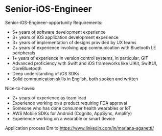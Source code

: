 # Senior-iOS-Engineer
Senior-iOS-Engineer-opportunity
Requirements:
- 5+ years of software development experience
- 3+ years of iOS application development experience
- 3+ years of implementation of designs provided by UX teams
- 2+ years of experience involving app communication with Bluetooth LE peripherals
- 1+ years of experience in version control systems, in particular, GIT
- Advanced proficiency with Swift and iOS frameworks like UIKit, SwiftUI, CoreBluetooth
- Deep understanding of iOS SDKs
- Solid communication skills in English, both spoken and written

Nice-to-haves:
- 2+ years of experience as team lead
- Experience working on a product requiring FDA approval
- Someone who has done consumer health wearables or IoT
- AWS Mobile SDKs for Android (Cognito, AppSync, Amplify)
- Experience working on a wearable or smart device

Application process
Dm to https://www.linkedin.com/in/mariana-aganetti/
